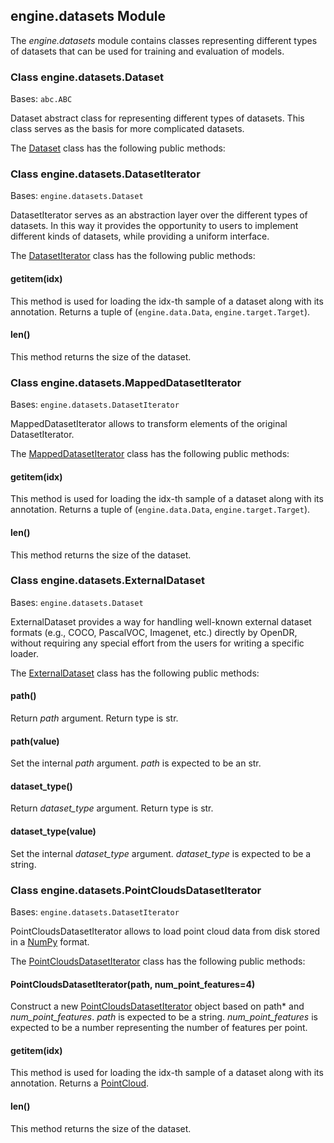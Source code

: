 ## engine.datasets Module

The *engine.datasets* module contains classes representing different types of datasets that can be used for training and evaluation of models.

### Class engine.datasets.Dataset
Bases: `abc.ABC`

Dataset abstract class for representing different types of datasets.
This class serves as the basis for more complicated datasets.


The [Dataset](#class-engine.datasets.Dataset) class has the following public methods:


### Class engine.datasets.DatasetIterator
Bases: `engine.datasets.Dataset`

DatasetIterator serves as an abstraction layer over the different types of datasets.
In this way it provides the opportunity to users to implement different kinds of datasets, while providing a uniform interface.


The [DatasetIterator](#class-engine.datasets.DatasetIterator) class has the following public methods:

#### __getitem__(idx)
  This method is used for loading the idx-th sample of a dataset along with its annotation.
  Returns a tuple of (`engine.data.Data`, `engine.target.Target`).

#### __len__()
  This method returns the size of the dataset.


### Class engine.datasets.MappedDatasetIterator
Bases: `engine.datasets.DatasetIterator`

MappedDatasetIterator allows to transform elements of the original DatasetIterator.

The [MappedDatasetIterator](#class-engine.datasets.MappedDatasetIterator) class has the following public methods:

#### __getitem__(idx)
  This method is used for loading the idx-th sample of a dataset along with its annotation.
  Returns a tuple of (`engine.data.Data`, `engine.target.Target`).

#### __len__()
  This method returns the size of the dataset.


### Class engine.datasets.ExternalDataset
Bases: `engine.datasets.Dataset`

ExternalDataset provides a way for handling well-known external dataset formats (e.g., COCO, PascalVOC, Imagenet, etc.) directly by OpenDR, without requiring any special effort from the users for writing a specific loader.


The [ExternalDataset](#class-engine.datasets.ExternalDataset) class has the following public methods:

#### path()
  Return *path* argument.
  Return type is str.

#### path(value)
  Set the internal *path* argument.
  *path* is expected to be an str.

#### dataset_type()
  Return *dataset_type* argument.
  Return type is str.

#### dataset_type(value)
  Set the internal *dataset_type* argument.
  *dataset_type* is expected to be a string.


### Class engine.datasets.PointCloudsDatasetIterator
Bases: `engine.datasets.DatasetIterator`

PointCloudsDatasetIterator allows to load point cloud data from disk stored in a [NumPy](https://numpy.org) format.

The [PointCloudsDatasetIterator](#class-engine.datasets.PointCloudsDatasetIterator) class has the following public methods:
#### PointCloudsDatasetIterator(path, num_point_features=4)
  Construct a new [PointCloudsDatasetIterator](#class-engine.datasets.PointCloudsDatasetIterator) object based on path* and *num_point_features*.
  *path* is expected to be a string.
  *num_point_features* is expected to be a number representing the number of features per point.

#### __getitem__(idx)
  This method is used for loading the idx-th sample of a dataset along with its annotation.
  Returns a [PointCloud](#class_engine.data.PointCloud).

#### __len__()
  This method returns the size of the dataset.

